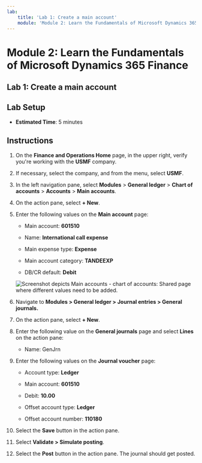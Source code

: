 ```yaml
---
lab:
    title: 'Lab 1: Create a main account'
    module: 'Module 2: Learn the Fundamentals of Microsoft Dynamics 365 Finance'
---
```


# Module 2: Learn the Fundamentals of Microsoft Dynamics 365 Finance

## Lab 1: Create a main account

## Lab Setup

   - **Estimated Time**: 5 minutes

## Instructions


1.  On the **Finance and Operations Home** page, in the upper right, verify you're working with the **USMF** company.

2.  If necessary, select the company, and from the menu, select **USMF**.

3.  In the left navigation pane, select **Modules** > **General ledger** > **Chart of accounts** > **Accounts** > **Main accounts**.

4.  On the action pane, select **+ New**.

5.  Enter the following values on the **Main account** page:

	- Main account: **601510**

	- Name: **International call expense**

	- Main expense type: **Expense**

	- Main account category: **TANDEEXP**

	- DB/CR default: **Debit**

    ![Screenshot depicts Main accounts - chart of accounts: Shared page where different values need to be added.](./Labs/media/lab-create-a-main-account-01.png)

6.  Navigate to **Modules &gt; General ledger &gt; Journal entries &gt; General journals.**

7.  On the action pane, select **+ New**.

8.  Enter the following value on the **General journals** page and select **Lines** on the action pane:

	- Name: GenJrn

9.  Enter the following values on the **Journal voucher** page:

	- Account type: **Ledger**

	- Main account: **601510**

	- Debit: **10.00** 

	- Offset account type: **Ledger**

	- Offset account number: **110180** 

10. Select the **Save** button in the action pane.

11. Select **Validate &gt; Simulate posting**. 

12. Select the **Post** button in the action pane. The journal should get posted.
